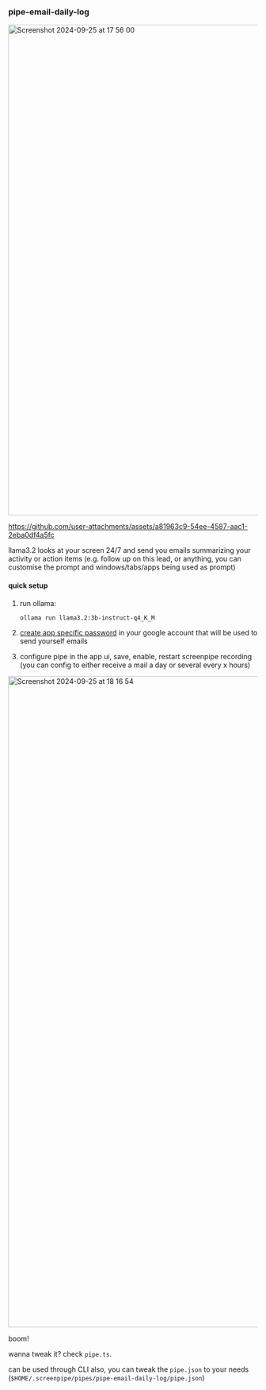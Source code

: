 ### pipe-email-daily-log

<img width="988" alt="Screenshot 2024-09-25 at 17 56 00" src="https://github.com/user-attachments/assets/f9d604af-b098-4f93-b923-b2fc455a6172">



https://github.com/user-attachments/assets/a81963c9-54ee-4587-aac1-2eba0df4a5fc



llama3.2 looks at your screen 24/7 and send you emails summarizing your activity or action items (e.g. follow up on this lead, or anything, you can customise the prompt and windows/tabs/apps being used as prompt)

#### quick setup

1. run ollama:
   ```
   ollama run llama3.2:3b-instruct-q4_K_M
   ```

2. [create app specific password](https://support.google.com/accounts/answer/185833?hl=en) in your google account that will be used to send yourself emails

3. configure pipe in the app ui, save, enable, restart screenpipe recording (you can config to either receive a mail a day or several every x hours)

<img width="1312" alt="Screenshot 2024-09-25 at 18 16 54" src="https://github.com/user-attachments/assets/9669b2f1-c67d-4055-9e03-067c67fb51f8">

boom!

wanna tweak it? check `pipe.ts`.

can be used through CLI also, you can tweak the `pipe.json` to your needs (`$HOME/.screenpipe/pipes/pipe-email-daily-log/pipe.json`)



